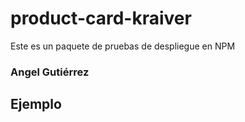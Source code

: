 # product-card-kraiver

Este es un paquete de pruebas de despliegue en NPM

### Angel Gutiérrez

## Ejemplo